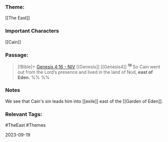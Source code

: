 ### Theme: 
[[The East]]

### Important Characters
[[Cain]]

### Passage:
> [!Bible]+ [Genesis 4:16 - NIV](https://bolls.life/NIV/1/4/) [[Genesis]] [[Genesis4]]
>  <sup> **16** </sup>So Cain went out from the Lord’s presence and lived in the land of Nod, **east of Eden.**
 %% %%

### Notes
We see that Cain's sin leads him into [[exile]] east of the [[Garden of Eden]].

### Relevant Tags:
#TheEast  #Themes 

2023-09-19